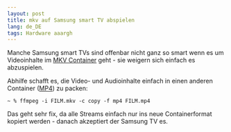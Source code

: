 ```yaml
---
layout: post
title: mkv auf Samsung smart TV abspielen
lang: de_DE
tags: Hardware aaargh
---
```


Manche Samsung smart TVs sind offenbar nicht ganz so smart wenn es um Videoinhalte im [MKV Container](https://de.wikipedia.org/wiki/Matroska) geht - sie weigern sich einfach es abzuspielen.

Abhilfe schafft es, die Video- und Audioinhalte einfach in einen anderen Container ([MP4](https://de.wikipedia.org/wiki/MP4)) zu packen:

    ~ % ffmpeg -i FILM.mkv -c copy -f mp4 FILM.mp4

Das geht sehr fix, da alle Streams einfach nur ins neue Containerformat kopiert werden - danach akzeptiert der Samsung TV es.
